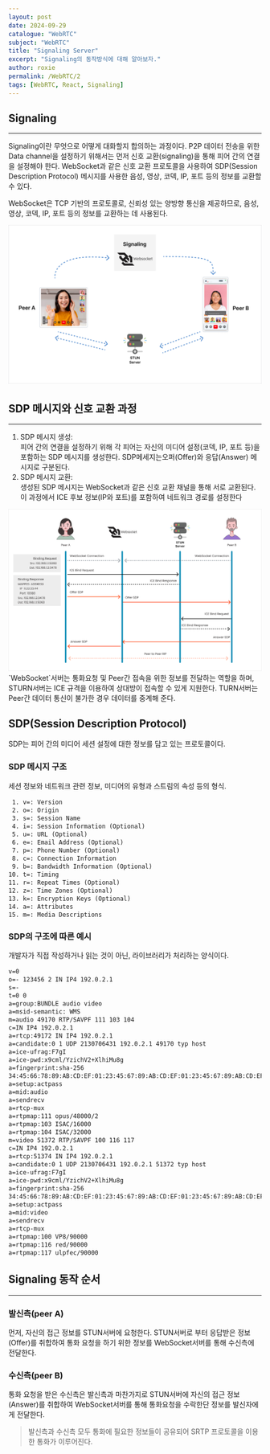 ```yaml
---
layout: post
date: 2024-09-29
catalogue: "WebRTC"
subject: "WebRTC"
title: "Signaling Server"
excerpt: "Signaling의 동작방식에 대해 알아보자."
author: roxie
permalink: /WebRTC/2
tags: [WebRTC, React, Signaling]
---
```


## Signaling

---

Signaling이란 무엇으로 어떻게 대화할지 합의하는 과정이다.
P2P 데이터 전송을 위한 Data channel을 설정하기 위해서는 먼저 신호 교환(signaling)을 통해 피어 간의 연결을 설정해야 한다. WebSocket과 같은 신호 교환 프로토콜을 사용하여 SDP(Session Description Protocol) 메시지를 사용한 음성, 영상, 코덱, IP, 포트 등의 정보를 교환할 수 있다.

WebSocket은 TCP 기반의 프로토콜로, 신뢰성 있는 양방향 통신을 제공하므로, 음성, 영상, 코덱, IP, 포트 등의 정보를 교환하는 데 사용된다.

 <img src="/assets/img/content/WebRTC/002/001.png" alt="">

## SDP 메시지와 신호 교환 과정

---

1. SDP 메시지 생성:  
   피어 간의 연결을 설정하기 위해 각 피어는 자신의 미디어 설정(코덱, IP, 포트 등)을 포함하는 SDP 메시지를 생성한다.
   SDP메세지는오퍼(Offer)와 응답(Answer) 메시지로 구분된다.
2. SDP 메시지 교환:  
   생성된 SDP 메시지는 WebSocket과 같은 신호 교환 채널을 통해 서로 교환된다.
   이 과정에서 ICE 후보 정보(IP와 포트)를 포함하여 네트워크 경로를 설정한다

 <img src="/assets/img/content/WebRTC/002/002.png" alt="">
`WebSocket`서버는 통화요청 및 Peer간 접속을 위한 정보를 전달하는 역할을 하며, STURN서버는 ICE 규격을 이용하여 상대방이 접속할 수 있게 지원한다. TURN서버는 Peer간 데이터 통신이 불가한 경우 데이터를 중계해 준다.

## SDP(Session Description Protocol)

SDP는 피어 간의 미디어 세션 설정에 대한 정보를 담고 있는 프로토콜이다.

### SDP 메시지 구조

세션 정보와 네트워크 관련 정보, 미디어의 유형과 스트림의 속성 등의 형식.

```
 1. v=: Version
 2. o=: Origin
 3. s=: Session Name
 4. i=: Session Information (Optional)
 5. u=: URL (Optional)
 6. e=: Email Address (Optional)
 7. p=: Phone Number (Optional)
 8. c=: Connection Information
 9. b=: Bandwidth Information (Optional)
10. t=: Timing
11. r=: Repeat Times (Optional)
12. z=: Time Zones (Optional)
13. k=: Encryption Keys (Optional)
14. a=: Attributes
15. m=: Media Descriptions
```

### SDP의 구조에 따른 예시

개발자가 직접 작성하거나 읽는 것이 아닌, 라이브러리가 처리하는 양식이다.

```
v=0
o=- 123456 2 IN IP4 192.0.2.1
s=-
t=0 0
a=group:BUNDLE audio video
a=msid-semantic: WMS
m=audio 49170 RTP/SAVPF 111 103 104
c=IN IP4 192.0.2.1
a=rtcp:49172 IN IP4 192.0.2.1
a=candidate:0 1 UDP 2130706431 192.0.2.1 49170 typ host
a=ice-ufrag:F7gI
a=ice-pwd:x9cml/YzichV2+XlhiMu8g
a=fingerprint:sha-256 34:45:66:78:89:AB:CD:EF:01:23:45:67:89:AB:CD:EF:01:23:45:67:89:AB:CD:EF
a=setup:actpass
a=mid:audio
a=sendrecv
a=rtcp-mux
a=rtpmap:111 opus/48000/2
a=rtpmap:103 ISAC/16000
a=rtpmap:104 ISAC/32000
m=video 51372 RTP/SAVPF 100 116 117
c=IN IP4 192.0.2.1
a=rtcp:51374 IN IP4 192.0.2.1
a=candidate:0 1 UDP 2130706431 192.0.2.1 51372 typ host
a=ice-ufrag:F7gI
a=ice-pwd:x9cml/YzichV2+XlhiMu8g
a=fingerprint:sha-256 34:45:66:78:89:AB:CD:EF:01:23:45:67:89:AB:CD:EF:01:23:45:67:89:AB:CD:EF
a=setup:actpass
a=mid:video
a=sendrecv
a=rtcp-mux
a=rtpmap:100 VP8/90000
a=rtpmap:116 red/90000
a=rtpmap:117 ulpfec/90000
```

## Signaling 동작 순서

---

### 발신측(peer A)

먼저, 자신의 접근 정보를 STUN서버에 요청한다.
STUN서버로 부터 응답받은 정보(Offer)를 취합하여 통화 요청을 하기 위한 정보를 WebSocket서버를 통해 수신측에 전달한다.

### 수신측(peer B)

통화 요청을 받은 수신측은 발신측과 마찬가지로 STUN서버에 자신의 접근 정보(Answer)를 취합하여 WebSocket서버를 통해 통화요청을 수락한단 정보를 발신자에게 전달한다.

> 발신측과 수신측 모두 통화에 필요한 정보들이 공유되어 SRTP 프로토콜을 이용한 통화가 이루어진다.

